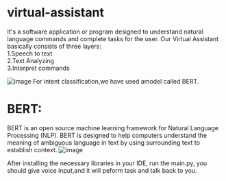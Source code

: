 # virtual-assistant
It's a software application or program designed to understand natural language commands and complete tasks for the user.
Our Virtual Assistant basically consists of three layers:<br>
1.Speech to text <br>
2.Text Analyzing <br>
3.Interpret commands

![image](https://github.com/Disylvathota/virtual-assistant/assets/74584512/67e7bcac-d160-4553-829c-d056237013da)
For intent classification,we have used amodel called BERT.

# BERT:
BERT is an open source machine learning framework for Natural Language Processing (NLP). BERT is designed to help computers understand the meaning of ambiguous language in text by using surrounding text to establish context.
![image](https://github.com/Disylvathota/virtual-assistant/assets/74584512/3af08477-9e0a-4051-83db-b29cb0496b8b)

After installing the necessary libraries in your IDE, run the main.py, you should give voice input,and it will peform task and talk back to you.
